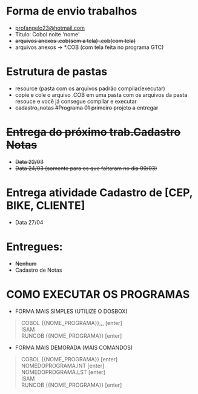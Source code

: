 # Forma de envio trabalhos
- profangelo23@hotmail.com
- Titulo: Cobol noite 'nome'
- ~~arquivos anexos .cob(sem a tela) .cob(com tela)~~
- arquivos anexos -> *.COB (com tela feita no programa GTC)

# Estrutura de pastas 
- resource (pasta com os arquivos padrão compilar/executar)
- copie e cole o arquivo .COB em uma pasta com os arquivos da pasta resouce e você já consegue compilar e executar
- ~~cadastro_notas #Programa 01 primeiro projeto a entregar~~

# ~~Entrega do próximo trab.Cadastro Notas~~
- ~~Data 22/03~~
- ~~Data 24/03 (somente para os que faltaram no dia 09/03)~~
# Entrega atividade Cadastro de [CEP, BIKE, CLIENTE]
- Data 27/04

# Entregues:
- ~~Nenhum~~
- Cadastro de Notas

# COMO EXECUTAR OS PROGRAMAS
- FORMA MAIS SIMPLES (UTILIZE O DOSBOX)
>	COBOL {{NOME_PROGRAMA}},,,	[enter]<br/>
>	ISAM<br/>
>	RUNCOB {{NOME_PROGRAMA}}	[enter]

- FORMA MAIS DEMORADA (MAIS COMANDOS)
>	COBOL {{NOME_PROGRAMA}}	[enter]<br/>
>	NOMEDOPROGRAMA.INT	[enter]<br/>
>	NOMEDOPROGRAMA.LST	[enter]<br/>
>	ISAM<br/>
>	RUNCOB {{NOME_PROGRAMA}}	[enter]
